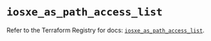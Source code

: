 # `iosxe_as_path_access_list`

Refer to the Terraform Registry for docs: [`iosxe_as_path_access_list`](https://registry.terraform.io/providers/ciscodevnet/iosxe/0.9.3/docs/resources/as_path_access_list).
